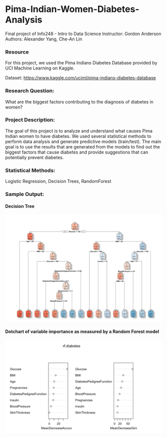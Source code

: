 # Pima-Indian-Women-Diabetes-Analysis
Final project of Info248 - Intro to Data Science
Instructor: Gordon Anderson
Authors: Alexander Yang, Che-An Lin

### Resource
For this project, we used the Pima Indians Diabetes Database provided by UCI Machine Learning on Kaggle.

Dataset: https://www.kaggle.com/uciml/pima-indians-diabetes-database

### Research Question:
What are the biggest factors contributing to the diagnosis of diabetes in women?

### Project Description:
The goal of this project is to analyze and understand what causes Pima Indian women to have diabetes. We used several statistical methods to perform data analysis and generate predictive models (train/test). The main goal is to use the results that are generated from the models to find out the biggest factors that cause diabetes and provide suggestions that can potentially prevent diabetes. 

### Statistical Methods:
Logistic Regression, Decision Trees, RandomForest

### Sample Output:

#### Decision Tree

![Decision Tree](https://github.com/cheanlin07/Pima-Indian-Women-Diabetes-Analysis/blob/master/Sample_images/decision_tree.png?raw=true)

#### Dotchart of variable importance as measured by a Random Forest model
![dotplot](https://github.com/cheanlin07/Pima-Indian-Women-Diabetes-Analysis/blob/master/Sample_images/dotplot_importance.png?raw=true)




